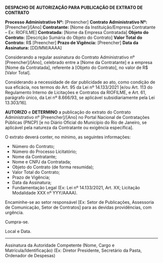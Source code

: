 **DESPACHO DE AUTORIZAÇÃO PARA PUBLICAÇÃO DE EXTRATO DE CONTRATO**

**Processo Administrativo Nº:** [Preencher]
**Contrato Administrativo Nº:** [Preencher]/[Ano]
**Contratante:** [Nome da Instituição/Empresa Contratante – Ex: RIOFILME]
**Contratada:** [Nome da Empresa Contratada]
**Objeto do Contrato:** [Descrição Sumária do Objeto do Contrato]
**Valor Total do Contrato:** R$ [Preencher]
**Prazo de Vigência:** [Preencher]
**Data da Assinatura:** [DD/MM/AAAA]

Considerando a regular assinatura do Contrato Administrativo nº [Preencher]/[Ano], celebrado entre a [Nome da Contratante] e a empresa [Nome da Contratada], referente à [Objeto do Contrato], no valor de R$ [Valor Total].

Considerando a necessidade de dar publicidade ao ato, como condição de sua eficácia, nos termos do Art. 95 da Lei nº 14.133/2021 [e/ou Art. 113 do Regulamento Interno de Licitações e Contratos da RIOFILME, e Art. 61, parágrafo único, da Lei nº 8.666/93, se aplicável subsidiariamente pela Lei 13.303/16].

**AUTORIZO** e **DETERMINO** a publicação do extrato do Contrato Administrativo nº [Preencher]/[Ano] no Portal Nacional de Contratações Públicas (PNCP) [e no Diário Oficial do Município do Rio de Janeiro, se aplicável pela natureza da Contratante ou exigência específica].

O extrato deverá conter, no mínimo, as seguintes informações:

*   Número do Contrato;
*   Número do Processo Licitatório;
*   Nome da Contratante;
*   Nome e CNPJ da Contratada;
*   Objeto do Contrato (de forma resumida);
*   Valor Total do Contrato;
*   Prazo de Vigência;
*   Data da Assinatura;
*   Fundamentação Legal (Ex: Lei nº 14.133/2021, Art. XX; Licitação Modalidade XXX nº YYY/AAAA).

Encaminhe-se ao setor responsável [Ex: Setor de Publicações, Assessoria de Comunicação, Setor de Contratos] para as devidas providências, com urgência.

Cumpra-se.

Local e Data.

_________________________________________
Assinatura da Autoridade Competente
(Nome, Cargo e Matrícula/Identificação)
(Ex: Diretor Presidente, Secretário da Pasta, Ordenador de Despesas)

